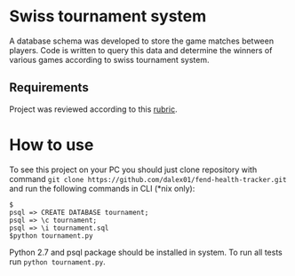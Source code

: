 # Swiss tournament system

A database schema was developed to store the game matches between players. Code is written to query this data and determine the winners of various games according to swiss tournament system.

## Requirements

Project was reviewed according to this [rubric](http://i.imgur.com/EK2Y35Q.png).

# How to use

To see this project on your PC you should just clone repository with command `git clone https://github.com/dalex01/fend-health-tracker.git` and run the following commands in CLI (*nix only):
```
$
psql => CREATE DATABASE tournament;
psql => \c tournament;
psql => \i tournament.sql
$python tournament.py
```

Python 2.7 and psql package should be installed in system.
To run all tests run `python tournament.py`.